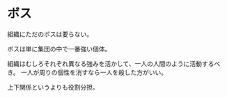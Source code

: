 # ボス

組織にただのボスは要らない。

ボスは単に集団の中で一番強い個体。

組織はむしろそれぞれ異なる強みを活かして、一人の人間のように活動するべき。
一人が周りの個性を消すなら一人を殺した方がいい。

上下関係というよりも役割分担。
